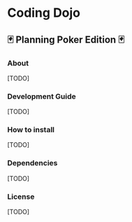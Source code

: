 # Coding Dojo 
## :black_joker: Planning Poker Edition :black_joker:

### About
[TODO]
### Development Guide
[TODO]
### How to install
[TODO]
### Dependencies
[TODO]
### License
[TODO]

